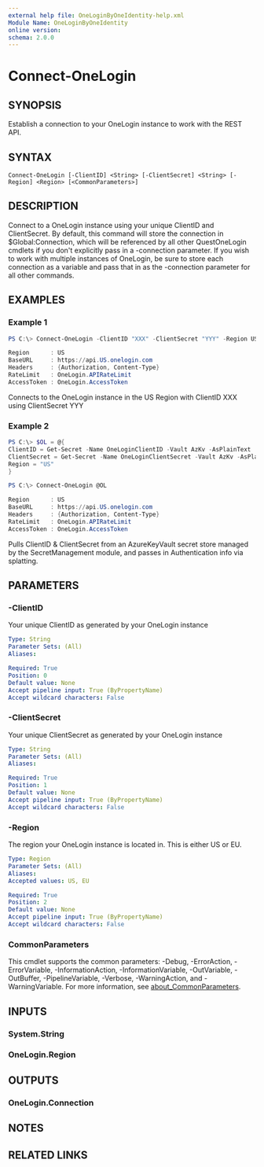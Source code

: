 ```yaml
---
external help file: OneLoginByOneIdentity-help.xml
Module Name: OneLoginByOneIdentity
online version:
schema: 2.0.0
---
```


# Connect-OneLogin

## SYNOPSIS
Establish a connection to your OneLogin instance to work with the REST API.

## SYNTAX

```
Connect-OneLogin [-ClientID] <String> [-ClientSecret] <String> [-Region] <Region> [<CommonParameters>]
```

## DESCRIPTION
Connect to a OneLogin instance using your unique ClientID and ClientSecret. By default, this command will store the connection in $Global:Connection, which will be referenced by all other QuestOneLogin cmdlets if you don't explicitly pass in a -connection parameter. If you wish to work with multiple instances of OneLogin, be sure to store each connection as a variable and pass that in as the -connection parameter for all other commands.

## EXAMPLES

### Example 1
```powershell
PS C:\> Connect-OneLogin -ClientID "XXX" -ClientSecret "YYY" -Region US

Region      : US
BaseURL     : https://api.US.onelogin.com  
Headers     : {Authorization, Content-Type}
RateLimit   : OneLogin.APIRateLimit
AccessToken : OneLogin.AccessToken
```

Connects to the OneLogin instance in the US Region with ClientID XXX using ClientSecret YYY

### Example 2
```powershell
PS C:\> $OL = @{
ClientID = Get-Secret -Name OneLoginClientID -Vault AzKv -AsPlainText
ClientSecret = Get-Secret -Name OneLoginClientSecret -Vault AzKv -AsPlainText
Region = "US"
}

PS C:\> Connect-OneLogin @OL

Region      : US
BaseURL     : https://api.US.onelogin.com  
Headers     : {Authorization, Content-Type}
RateLimit   : OneLogin.APIRateLimit
AccessToken : OneLogin.AccessToken
```

Pulls ClientID & ClientSecret from an AzureKeyVault secret store managed by the SecretManagement module, and passes in Authentication info via splatting.

## PARAMETERS

### -ClientID
Your unique ClientID as generated by your OneLogin instance

```yaml
Type: String
Parameter Sets: (All)
Aliases:

Required: True
Position: 0
Default value: None
Accept pipeline input: True (ByPropertyName)
Accept wildcard characters: False
```

### -ClientSecret
Your unique ClientSecret as generated by your OneLogin instance

```yaml
Type: String
Parameter Sets: (All)
Aliases:

Required: True
Position: 1
Default value: None
Accept pipeline input: True (ByPropertyName)
Accept wildcard characters: False
```

### -Region
The region your OneLogin instance is located in. This is either US or EU.

```yaml
Type: Region
Parameter Sets: (All)
Aliases:
Accepted values: US, EU

Required: True
Position: 2
Default value: None
Accept pipeline input: True (ByPropertyName)
Accept wildcard characters: False
```

### CommonParameters
This cmdlet supports the common parameters: -Debug, -ErrorAction, -ErrorVariable, -InformationAction, -InformationVariable, -OutVariable, -OutBuffer, -PipelineVariable, -Verbose, -WarningAction, and -WarningVariable. For more information, see [about_CommonParameters](http://go.microsoft.com/fwlink/?LinkID=113216).

## INPUTS

### System.String

### OneLogin.Region

## OUTPUTS

### OneLogin.Connection

## NOTES

## RELATED LINKS
